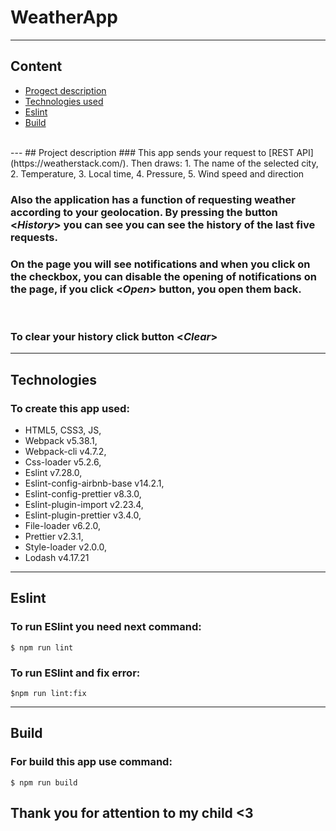 # WeatherApp
---
## Content
* [Progect description](#progect-description)
* [Technologies used](#technologies)
* [Eslint](#eslint)
* [Build](#build)
<br/>
---
## Project description
  ### This app sends your request to [REST API](https://weatherstack.com/). Then draws:
  1. The name of the selected city, 
  2. Temperature, 
  3. Local time,
  4. Pressure,
  5. Wind speed and direction
  
  ### Also the application has a function of requesting weather according to your geolocation. By pressing the button <*History*> you can see you can see the history of the last five requests.
  ### On the page you will see notifications and when you click on the checkbox, you can disable the opening of notifications on the page, if you click <*Open*> button, you open them back.
  <br/>

  ### To clear your history click button <*Clear*>
---
## Technologies
### To create this app used: 
 * HTML5, CSS3, JS,
 * Webpack v5.38.1,
 * Webpack-cli v4.7.2,
 * Css-loader v5.2.6,
 * Eslint v7.28.0,
 * Eslint-config-airbnb-base v14.2.1,
 * Eslint-config-prettier v8.3.0,
 * Eslint-plugin-import v2.23.4,
 * Eslint-plugin-prettier v3.4.0,
 * File-loader v6.2.0,
 * Prettier v2.3.1,
 * Style-loader v2.0.0,
 * Lodash v4.17.21
    
    
---
## Eslint
### To run ESlint you need next command:
```
$ npm run lint
```
### To run ESlint and fix error:
```
$npm run lint:fix
```
---
## Build
### For build this app use command: 
```
$ npm run build
```

## Thank you for attention to my child <3
